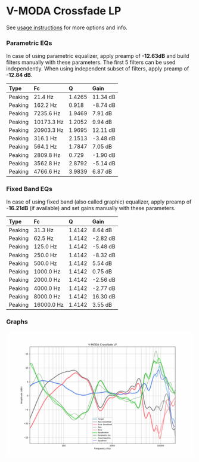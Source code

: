 # V-MODA Crossfade LP
See [usage instructions](https://github.com/jaakkopasanen/AutoEq#usage) for more options and info.

### Parametric EQs
In case of using parametric equalizer, apply preamp of **-12.63dB** and build filters manually
with these parameters. The first 5 filters can be used independently.
When using independent subset of filters, apply preamp of **-12.84 dB**.

| Type    | Fc         |      Q | Gain     |
|:--------|:-----------|:-------|:---------|
| Peaking | 21.4 Hz    | 1.4265 | 11.34 dB |
| Peaking | 162.2 Hz   | 0.918  | -8.74 dB |
| Peaking | 7235.6 Hz  | 1.9469 | 7.91 dB  |
| Peaking | 10173.3 Hz | 1.2052 | 9.94 dB  |
| Peaking | 20903.3 Hz | 1.9695 | 12.11 dB |
| Peaking | 316.1 Hz   | 2.1513 | -3.48 dB |
| Peaking | 564.1 Hz   | 1.7847 | 7.05 dB  |
| Peaking | 2809.8 Hz  | 0.729  | -1.90 dB |
| Peaking | 3562.8 Hz  | 2.8792 | -5.14 dB |
| Peaking | 4766.6 Hz  | 3.9839 | 6.87 dB  |

### Fixed Band EQs
In case of using fixed band (also called graphic) equalizer, apply preamp of **-16.21dB**
(if available) and set gains manually with these parameters.

| Type    | Fc         |      Q | Gain     |
|:--------|:-----------|:-------|:---------|
| Peaking | 31.3 Hz    | 1.4142 | 8.64 dB  |
| Peaking | 62.5 Hz    | 1.4142 | -2.82 dB |
| Peaking | 125.0 Hz   | 1.4142 | -5.48 dB |
| Peaking | 250.0 Hz   | 1.4142 | -8.32 dB |
| Peaking | 500.0 Hz   | 1.4142 | 5.54 dB  |
| Peaking | 1000.0 Hz  | 1.4142 | 0.75 dB  |
| Peaking | 2000.0 Hz  | 1.4142 | -2.56 dB |
| Peaking | 4000.0 Hz  | 1.4142 | -2.77 dB |
| Peaking | 8000.0 Hz  | 1.4142 | 16.30 dB |
| Peaking | 16000.0 Hz | 1.4142 | 3.55 dB  |

### Graphs
![](./V-MODA%20Crossfade%20LP.png)